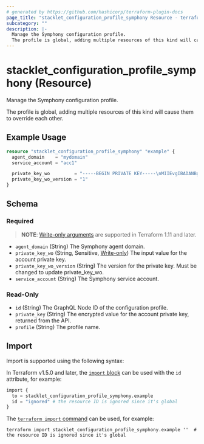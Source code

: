 ```yaml
---
# generated by https://github.com/hashicorp/terraform-plugin-docs
page_title: "stacklet_configuration_profile_symphony Resource - terraform-provider-stacklet"
subcategory: ""
description: |-
  Manage the Symphony configuration profile.
  The profile is global, adding multiple resources of this kind will cause them to override each other.
---
```


# stacklet_configuration_profile_symphony (Resource)

Manage the Symphony configuration profile.

The profile is global, adding multiple resources of this kind will cause them to override each other.

## Example Usage

```terraform
resource "stacklet_configuration_profile_symphony" "example" {
  agent_domain    = "mydomain"
  service_account = "acc1"

  private_key_wo         = "-----BEGIN PRIVATE KEY-----\nMIIEvgIBADANBgkqhkiG9w0BAQEFAASCBKgwggSkAgEAAoIBAQC7\n-----END PRIVATE KEY-----"
  private_key_wo_version = "1"
}
```

<!-- schema generated by tfplugindocs -->
## Schema

### Required

> **NOTE**: [Write-only arguments](https://developer.hashicorp.com/terraform/language/resources/ephemeral#write-only-arguments) are supported in Terraform 1.11 and later.

- `agent_domain` (String) The Symphony agent domain.
- `private_key_wo` (String, Sensitive, [Write-only](https://developer.hashicorp.com/terraform/language/resources/ephemeral#write-only-arguments)) The input value for the account private key.
- `private_key_wo_version` (String) The version for the private key. Must be changed to update private_key_wo.
- `service_account` (String) The Symphony service account.

### Read-Only

- `id` (String) The GraphQL Node ID of the configuration profile.
- `private_key` (String) The encrypted value for the account private key, returned from the API.
- `profile` (String) The profile name.

## Import

Import is supported using the following syntax:

In Terraform v1.5.0 and later, the [`import` block](https://developer.hashicorp.com/terraform/language/import) can be used with the `id` attribute, for example:

```terraform
import {
  to = stacklet_configuration_profile_symphony.example
  id = "ignored" # the resource ID is ignored since it's global
}
```

The [`terraform import` command](https://developer.hashicorp.com/terraform/cli/commands/import) can be used, for example:

```shell
terraform import stacklet_configuration_profile_symphony.example ''  # the resource ID is ignored since it's global
```
